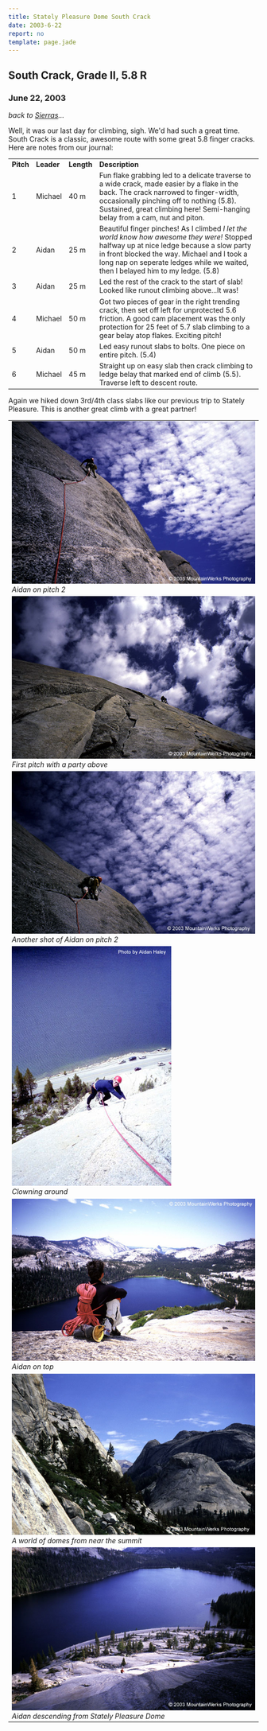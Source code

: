 ```yaml
---
title: Stately Pleasure Dome South Crack
date: 2003-6-22
report: no
template: page.jade
---
```


<h2>South Crack, Grade II, 5.8 R</h2>
<h3>June 22, 2003</h3>

_back to [Sierras](cali.html)..._

Well, it was our last day for climbing, sigh. We'd had such a great time.
South Crack is a classic, awesome route with some great 5.8 finger cracks.
Here are notes from our journal:


<table>
<tr>
<td><b>Pitch</td>
<td><b>Leader</td>
<td><b>Length</td>
<td><b>Description</td>
</tr>


<tr>
<td>1</td>
<td>Michael</td>
<td>40 m</td>
<td>
Fun flake grabbing led to a delicate traverse to a wide crack, made easier
by a flake in the back. The crack narrowed to finger-width, occasionally
pinching off to nothing (5.8). Sustained, great climbing here!
Semi-hanging belay from a cam, nut and piton.
</td>
</tr>


<tr>
<td>2</td>
<td>Aidan</td>
<td>25 m</td>
<td>
Beautiful finger pinches! As I climbed <i>I let the world know how awesome
they were!</i> Stopped halfway up at nice ledge because a slow party in
front blocked the way. Michael and I took a long nap on seperate ledges
while we waited, then I belayed him to my ledge. (5.8)
</td>
</tr>


<tr>
<td>3</td>
<td>Aidan</td>
<td>25 m</td>
<td>
Led the rest of the crack to the start of slab! Looked like runout climbing
above...It was!
</td>
</tr>


<tr>
<td>4</td>
<td>Michael</td>
<td>50 m</td>
<td>
Got two pieces of gear in the right trending crack, then set off left for
unprotected 5.6 friction. A good cam placement was the only protection for
25 feet of 5.7 slab climbing to a gear belay atop flakes. Exciting pitch!
</td>
</tr>


<tr>
<td>5</td>
<td>Aidan</td>
<td>50 m</td>
<td>Led easy runout slabs to bolts. One piece on entire pitch. (5.4)
</td>
</tr>


<tr>
<td>6</td>
<td>Michael</td>
<td>45 m</td>
<td>
Straight up on easy slab then crack climbing to ledge belay that marked
end of climb (5.5). Traverse left to descent route.
</td>
</tr>


</table>


Again we hiked down 3rd/4th class slabs like our previous trip to
Stately Pleasure. This is another great climb with a great partner!




</td>

<td width="30%" valign=top>
<table>
<tr><td>
<a href="images/aonsouthc.jpg"><img src="images/aonsouthc.jpg"></a><br>
<i>Aidan on pitch 2</i>
</td></tr>
<tr><td>
<a href="images/scrackp1.jpg"><img src="images/scrackp1.jpg"></a><br>
<i>First pitch with a party above</i>
</td></tr>
<tr><td>
<a href="images/aonsouthc1.jpg"><img src="images/aonsouthc1.jpg"></a><br>
<i>Another shot of Aidan on pitch 2</i>
</td></tr>
<tr><td>
<a href="images/southcrack.jpg"><img src="images/southcrack.jpg"></a><br>
<i>Clowning around</i>
</td></tr>
<tr><td>
<a href="images/tohalfdome.jpg"><img src="images/tohalfdome.jpg"></a><br>
<i>Aidan on top</i>
</td></tr>
<tr><td>
<a href="images/yadome.jpg"><img src="images/yadome.jpg"></a><br>
<i>A world of domes from near the summit</i>
</td></tr>
<tr><td>
<a href="images/aidannlake.jpg"><img src="images/aidannlake.jpg"></a><br>
<i>Aidan descending from Stately Pleasure Dome</i>
